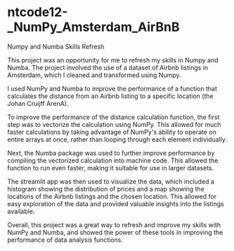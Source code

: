 # ntcode12-_NumPy_Amsterdam_AirBnB
Numpy and Numba Skills Refresh

This project was an opportunity for me to refresh my skills in Numpy and Numba. The project involved the use of a dataset of Airbnb listings in Amsterdam, which I cleaned and transformed using Numpy.

I used NumPy and Numba to improve the performance of a function that calculates the distance from an Airbnb listing to a specific location (the Johan Cruijff ArenA). 

To improve the performance of the distance calculation function, the first step was to vectorize the calculation using NumPy. This allowed for much faster calculations by taking advantage of NumPy's ability to operate on entire arrays at once, rather than looping through each element individually.

Next, the Numba package was used to further improve performance by compiling the vectorized calculation into machine code. This allowed the function to run even faster, making it suitable for use in larger datasets.

The streamlit app was then used to visualize the data, which included a histogram showing the distribution of prices and a map showing the locations of the Airbnb listings and the chosen location. This allowed for easy exploration of the data and provided valuable insights into the listings available.

Overall, this project was a great way to refresh and improve my skills with NumPy and Numba, and showed the power of these tools in improving the performance of data analysis functions.
